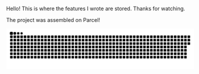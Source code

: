 Hello! This is where the features I wrote are stored. Thanks for watching.

The project was assembled on Parcel!


<img src="./src/images/contributions.svg">

